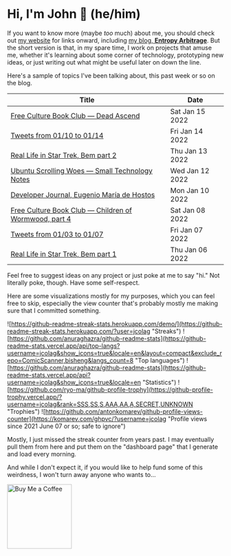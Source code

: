 # Hi, I'm John 👋 (he/him)

If you want to know more (maybe *too* much) about me, you should check out [my website](https://john.colagioia.net/) for links onward, including [my blog, **Entropy Arbitrage**](https://john.colagioia.net/blog).  But the short version is that, in my spare time, I work on projects that amuse me, whether it's learning about some corner of technology, prototyping new ideas, or just writing out what might be useful later on down the line.

Here's a sample of topics I've been talking about, this past week or so on the blog.

|Title|Date|
|-----|-------|
|[Free Culture Book Club — Dead Ascend](https://john.colagioia.net/blog/2022/01/15/deadascend.html)|Sat Jan 15 2022|
|[Tweets from 01/10 to 01/14](https://john.colagioia.net/blog/media/2022/01/14/week.html)|Fri Jan 14 2022|
|[Real Life in Star Trek, Bem part 2](https://john.colagioia.net/blog/2022/01/13/bem2.html)|Thu Jan 13 2022|
|[Ubuntu Scrolling Woes — Small Technology Notes](https://john.colagioia.net/blog/2022/01/12/scroll.html)|Wed Jan 12 2022|
|[Developer Journal, Eugenio María de Hostos](https://john.colagioia.net/blog/2022/01/10/hostos.html)|Mon Jan 10 2022|
|[Free Culture Book Club — Children of Wormwood, part 4](https://john.colagioia.net/blog/2022/01/08/wormwood-4.html)|Sat Jan 08 2022|
|[Tweets from 01/03 to 01/07](https://john.colagioia.net/blog/media/2022/01/07/week.html)|Fri Jan 07 2022|
|[Real Life in Star Trek, Bem part 1](https://john.colagioia.net/blog/2022/01/06/bem.html)|Thu Jan 06 2022|

Feel free to suggest ideas on any project or just poke at me to say "hi." Not literally poke, though. Have some self-respect.

Here are some visualizations mostly for my purposes, which you can feel free to skip, especially the view counter that's probably mostly me making sure that I committed something.

![https://github-readme-streak-stats.herokuapp.com/demo/](https://github-readme-streak-stats.herokuapp.com/?user=jcolag "Streaks")
![https://github.com/anuraghazra/github-readme-stats](https://github-readme-stats.vercel.app/api/top-langs?username=jcolag&show_icons=true&locale=en&layout=compact&exclude_repo=ComicScanner,bisheng&langs_count=8 "Top languages")
![https://github.com/anuraghazra/github-readme-stats](https://github-readme-stats.vercel.app/api?username=jcolag&show_icons=true&locale=en "Statistics")
![https://github.com/ryo-ma/github-profile-trophy](https://github-profile-trophy.vercel.app/?username=jcolag&rank=SSS,SS,S,AAA,AA,A,SECRET,UNKNOWN "Trophies")
![https://github.com/antonkomarev/github-profile-views-counter](https://komarev.com/ghpvc/?username=jcolag "Profile views since 2021 June 07 or so; safe to ignore")

Mostly, I just missed the streak counter from years past.  I may eventually pull them from here and put them on the "dashboard page" that I generate and load every morning.

And while I don't expect it, if you would like to help fund some of this weirdness, I won't turn away anyone who wants to...

[<img src="https://cdn.buymeacoffee.com/buttons/v2/default-yellow.png" alt="Buy Me a Coffee" width="150px"/>](https://www.buymeacoffee.com/jcolag)
